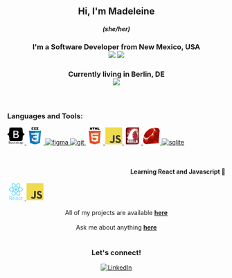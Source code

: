<div>
  <div align="center">
    <h2 align="center"> Hi, I'm Madeleine </h2>
    <h5 align="center"> (she/her) </h5>
    <h3 align="center"> I'm a Software Developer from New Mexico, USA <br> <img src="https://icons.iconarchive.com/icons/wikipedia/flags/512/US-NM-New-Mexico-Flag-icon.png" width="25 style="vertical-align: bottom"/>
    <img src="https://icons.iconarchive.com/icons/wikipedia/flags/512/US-United-States-Flag-icon.png" width="25 style="vertical-align: bottom"/></h3>
    <h3 align="center"> Currently living in Berlin, DE <br> <img src="https://icons.iconarchive.com/icons/wikipedia/flags/512/DE-Germany-Flag-icon.png" width="25 style="vertical-align: bottom"/></h3>
  </div>
  <br>
  <h3 align="left">Languages and Tools:</h3>
  <p align="left"> <a href="https://getbootstrap.com" target="_blank" rel="noreferrer"> <img src="https://raw.githubusercontent.com/devicons/devicon/master/icons/bootstrap/bootstrap-plain-wordmark.svg" alt="bootstrap" width="40" height="40"/> </a> <a href="https://www.w3schools.com/css/" target="_blank" rel="noreferrer"> <img src="https://raw.githubusercontent.com/devicons/devicon/master/icons/css3/css3-original-wordmark.svg" alt="css3" width="40" height="40"/> </a> <a href="https://www.figma.com/" target="_blank" rel="noreferrer"> <img src="https://www.vectorlogo.zone/logos/figma/figma-icon.svg" alt="figma" width="40" height="40"/> </a> <a href="https://git-scm.com/" target="_blank" rel="noreferrer"> <img src="https://www.vectorlogo.zone/logos/git-scm/git-scm-icon.svg" alt="git" width="40" height="40"/> </a> <a href="https://www.w3.org/html/" target="_blank" rel="noreferrer"> <img src="https://raw.githubusercontent.com/devicons/devicon/master/icons/html5/html5-original-wordmark.svg" alt="html5" width="40" height="40"/> </a> <a href="https://developer.mozilla.org/en-US/docs/Web/JavaScript" target="_blank" rel="noreferrer"> <img src="https://raw.githubusercontent.com/devicons/devicon/master/icons/javascript/javascript-original.svg" alt="javascript" width="40" height="40"/> </a> <a href="https://rubyonrails.org" target="_blank" rel="noreferrer"> <img src="https://raw.githubusercontent.com/devicons/devicon/master/icons/rails/rails-original-wordmark.svg" alt="rails" width="40" height="40"/> </a> <a href="https://www.ruby-lang.org/en/" target="_blank" rel="noreferrer"> <img src="https://raw.githubusercontent.com/devicons/devicon/master/icons/ruby/ruby-original.svg" alt="ruby" width="40" height="40"/> </a> <a href="https://www.sqlite.org/" target="_blank" rel="noreferrer"> <img src="https://www.vectorlogo.zone/logos/sqlite/sqlite-icon.svg" alt="sqlite" width="40" height="40"/> </a> </p>
  <br>
  <div>
    <h4 align="right"> Learning React and Javascript 💪 </h4>
    </a> <a href="https://reactjs.org/" target="_blank" rel="noreferrer"> <img src="https://raw.githubusercontent.com/devicons/devicon/master/icons/react/react-original-wordmark.svg" alt="react" width="40"
    height="40"/> 
    </a> <a href="https://developer.mozilla.org/en-US/docs/Web/JavaScript" target="_blank" rel="noreferrer"> <img src="https://raw.githubusercontent.com/devicons/devicon/master/icons/javascript/javascript-original.svg" alt="javascript" width="40" height="40"/> </a> 
    <br>
  </div>
  <br>
  <div align="center">
    All of my projects are available <a href="https://github.com/madeleinemcd?tab=repositories"><b>here</b></a>
    </br>
    </br>
  </div>
  <div align="center">
    Ask me about anything <a href="https://github.com/madeleinemcd/madeleinemcd/issues/new"><b>here</b></a>
  </div>
  </br>
  <div align="center">
    <h3>Let's connect!</h3>
    <p>
    <a href="https://www.linkedin.com/in/madeleinemcd/" target="_blank"><img alt="LinkedIn" src="https://img.shields.io/badge/linkedin-%230077B5.svg?&style=for-the-badge&logo=linkedin&logoColor=white" /></a> 
    </p>
  </div>
  <br/>
</div>
